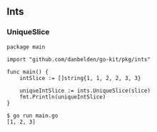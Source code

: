## Ints

### UniqueSlice

```
package main

import "github.com/danbelden/go-kit/pkg/ints"

func main() {
	intSlice := []string{1, 1, 2, 2, 3, 3}

	uniqueIntSlice := ints.UniqueSlice(slice)
	fmt.Println(uniqueIntSlice)
}
```
```
$ go run main.go
[1, 2, 3]
```